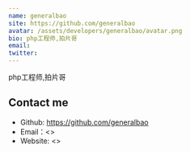 ```yaml
---
name: generalbao
site: https://github.com/generalbao
avatar: /assets/developers/generalbao/avatar.png
bio: php工程师,拍片哥
email: 
twitter: 
---
```


php工程师,拍片哥

## Contact me

- Github: <https://github.com/generalbao>
- Email：<>
- Website: <>
  